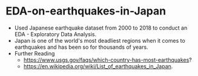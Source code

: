 # EDA-on-earthquakes-in-Japan

- Used Japanese earthquake dataset from 2000 to 2018 to conduct an EDA - Exploratory Data Analysis.
- Japan is one of the world's most deadliest regions when it comes to earthquakes and has been so for thousands of years.
- Further Reading 
  - https://www.usgs.gov/faqs/which-country-has-most-earthquakes?
  - https://en.wikipedia.org/wiki/List_of_earthquakes_in_Japan.
